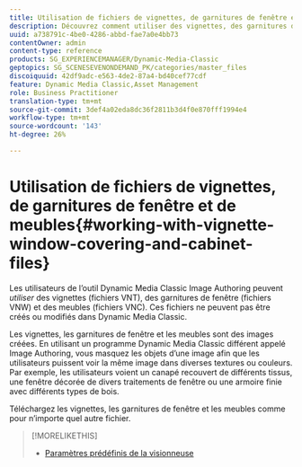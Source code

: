 ```yaml
---
title: Utilisation de fichiers de vignettes, de garnitures de fenêtre et de meubles
description: Découvrez comment utiliser des vignettes, des garnitures de fenêtre et des fichiers d’armoire.
uuid: a738791c-4be0-4286-abbd-fae7a0e4bb73
contentOwner: admin
content-type: reference
products: SG_EXPERIENCEMANAGER/Dynamic-Media-Classic
geptopics: SG_SCENESEVENONDEMAND_PK/categories/master_files
discoiquuid: 42df9adc-e563-4de2-87a4-bd40cef77cdf
feature: Dynamic Media Classic,Asset Management
role: Business Practitioner
translation-type: tm+mt
source-git-commit: 3def4a02eda8dc36f2811b3d4f0e870fff1994e4
workflow-type: tm+mt
source-wordcount: '143'
ht-degree: 26%

---
```



# Utilisation de fichiers de vignettes, de garnitures de fenêtre et de meubles{#working-with-vignette-window-covering-and-cabinet-files}

Les utilisateurs de l’outil Dynamic Media Classic Image Authoring peuvent *utiliser* des vignettes (fichiers VNT), des garnitures de fenêtre (fichiers VNW) et des meubles (fichiers VNC). Ces fichiers ne peuvent pas être créés ou modifiés dans Dynamic Media Classic.

Les vignettes, les garnitures de fenêtre et les meubles sont des images créées. En utilisant un programme Dynamic Media Classic différent appelé Image Authoring, vous masquez les objets d’une image afin que les utilisateurs puissent voir la même image dans diverses textures ou couleurs. Par exemple, les utilisateurs voient un canapé recouvert de différents tissus, une fenêtre décorée de divers traitements de fenêtre ou une armoire finie avec différents types de bois.

Téléchargez les vignettes, les garnitures de fenêtre et les meubles comme pour n’importe quel autre fichier.

>[!MORELIKETHIS]
>
>* [Paramètres prédéfinis de la visionneuse](application-setup.md#viewer_presets)

